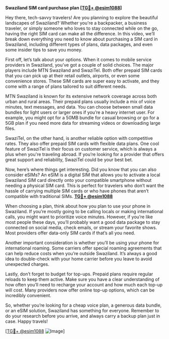 **Swaziland SIM card purchase plan [[TG💪+ @esim1088](https://t.me/s/esim1088)]**

Hey there, tech-savvy travelers! Are you planning to explore the beautiful landscapes of Swaziland? Whether you're a backpacker, a business traveler, or simply someone who loves to stay connected while on the go, having the right SIM card can make all the difference. In this video, we’ll break down everything you need to know about purchasing a SIM card in Swaziland, including different types of plans, data packages, and even some insider tips to save you money.

First off, let’s talk about your options. When it comes to mobile service providers in Swaziland, you’ve got a couple of solid choices. The major players include MTN Swaziland and SwaziTel. Both offer prepaid SIM cards that you can pick up at their retail outlets, airports, or even some convenience stores. These SIM cards are super easy to activate, and they come with a range of plans tailored to suit different needs.

MTN Swaziland is known for its extensive network coverage across both urban and rural areas. Their prepaid plans usually include a mix of voice minutes, text messages, and data. You can choose between small data bundles for light users or larger ones if you’re a heavy internet user. For example, you might opt for a 50MB bundle for casual browsing or go for a 5GB plan if you need more data for streaming videos or downloading large files.

SwaziTel, on the other hand, is another reliable option with competitive rates. They also offer prepaid SIM cards with flexible data plans. One cool feature of SwaziTel is their focus on customer service, which is always a plus when you're traveling abroad. If you’re looking for a provider that offers great support and reliability, SwaziTel could be your best bet.

Now, here’s where things get interesting. Did you know that you can also consider eSIMs? An eSIM is a digital SIM that allows you to activate a local Swaziland SIM card directly onto your compatible smartphone without needing a physical SIM card. This is perfect for travelers who don’t want the hassle of carrying multiple SIM cards or who have phones that aren’t compatible with traditional SIMs. **[TG💪+ @esim1088](https://t.me/s/esim1088)**

When choosing a plan, think about how you plan to use your phone in Swaziland. If you’re mostly going to be calling locals or making international calls, you might want to prioritize voice minutes. However, if you’re like most people these days, you’ll probably want a good data package to stay connected on social media, check emails, or stream your favorite shows. Most providers offer data-only SIM cards if that’s all you need.

Another important consideration is whether you’ll be using your phone for international roaming. Some carriers offer special roaming agreements that can help reduce costs when you’re outside Swaziland. It’s always a good idea to double-check with your home carrier before you leave to avoid unexpected charges.

Lastly, don’t forget to budget for top-ups. Prepaid plans require regular reloads to keep them active. Make sure you have a clear understanding of how often you’ll need to recharge your account and how much each top-up will cost. Many providers now offer online top-up options, which can be incredibly convenient.

So, whether you’re looking for a cheap voice plan, a generous data bundle, or an eSIM solution, Swaziland has something for everyone. Remember to do your research before you arrive, and always carry a backup plan just in case. Happy travels!

[[TG💪+ @esim1088](https://t.me/s/esim1088) ![Image](https://i.postimg.cc/Y0z9fWf4/image.png)]